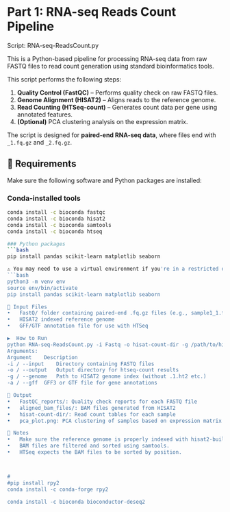 # Part 1: RNA-seq Reads Count Pipeline
Script: RNA-seq-ReadsCount.py

This is a Python-based pipeline for processing RNA-seq data from raw FASTQ files to read count generation using standard bioinformatics tools.

This script performs the following steps:

1. **Quality Control (FastQC)** – Performs quality check on raw FASTQ files.
2. **Genome Alignment (HISAT2)** – Aligns reads to the reference genome.
3. **Read Counting (HTSeq-count)** – Generates count data per gene using annotated features.
4. **(Optional)** PCA clustering analysis on the expression matrix.

The script is designed for **paired-end RNA-seq data**, where files end with `_1.fq.gz` and `_2.fq.gz`.

## 🔧 Requirements
Make sure the following software and Python packages are installed:

### Conda-installed tools
```bash
conda install -c bioconda fastqc
conda install -c bioconda hisat2
conda install -c bioconda samtools
conda install -c bioconda htseq

### Python packages
```bash
pip install pandas scikit-learn matplotlib seaborn

⚠️ You may need to use a virtual environment if you're in a restricted or externally managed system
```bash
python3 -m venv env
source env/bin/activate
pip install pandas scikit-learn matplotlib seaborn

🧬 Input Files
•	FastQ/ folder containing paired-end .fq.gz files (e.g., sample1_1.fq.gz, sample1_2.fq.gz)
•	HISAT2 indexed reference genome
•	GFF/GTF annotation file for use with HTSeq

▶️  How to Run
python RNA-seq-ReadsCount.py -i Fastq -o hisat-count-dir -g /path/to/hisat2_index_RefGenome -a /path/to/RefGenome_annotation.gff3
Arguments:
Argument	Description
-i / --input	Directory containing FASTQ files
-o / --output	Output directory for htseq-count results
-g / --genome	Path to HISAT2 genome index (without .1.ht2 etc.)
-a / --gff	GFF3 or GTF file for gene annotations

📂 Output
•	FastQC_reports/: Quality check reports for each FASTQ file
•	aligned_bam_files/: BAM files generated from HISAT2
•	hisat-count-dir/: Read count tables for each sample
•	pca_plot.png: PCA clustering of samples based on expression matrix (if used)

📣 Notes
•	Make sure the reference genome is properly indexed with hisat2-build.
•	BAM files are filtered and sorted using samtools.
•	HTSeq expects the BAM files to be sorted by position.



#
#pip install rpy2
conda install -c conda-forge rpy2

conda install -c bioconda bioconductor-deseq2




